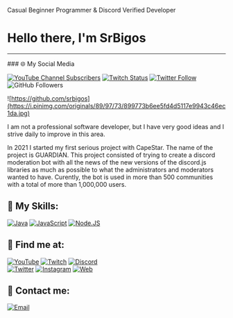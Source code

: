 Casual Beginner Programmer & Discord Verified Developer<h1>Hello there, I'm SrBigos</h1>
<hr></hr>
### 🌐 My Social Media

[![YouTube Channel Subscribers](https://img.shields.io/youtube/channel/subscribers/UC2-zB0jYI2wzLW4DT2XEKfg?style=social)](https://youtube.com/SrBigos?sub_confirmation=1)
[![Twitch Status](https://img.shields.io/twitch/status/srbigosyt?style=social)](https://twitch.com/srbigosyt)
[![Twitter Follow](https://img.shields.io/twitter/follow/srbigosyt?style=social)](https://twitter.com/srbigosyt)
![GitHub Followers](https://img.shields.io/github/followers/srbigos?style=social)

![https://github.com/srbigos](https://i.pinimg.com/originals/89/97/73/899773b6ee5fd4d5117e9943c46ec1da.jpg)

I am not a professional software developer, but I have very good ideas and I strive daily to improve in this area.

In 2021 I started my first serious project with CapeStar. The name of the project is GUARDIAN. This project consisted of trying to create a discord moderation bot with all the news of the new versions of the discord.js libraries as much as possible to what the administrators and moderators wanted to have. Curently, the bot is used in more than 500 communities with a total of more than 1,000,000 users.

## 🔨 My Skills:
[![Java](https://img.shields.io/badge/Java-007396?style=for-the-badge&logo=java&logoColor=white&labelColor=101010)]()
[![JavaScript](https://img.shields.io/badge/JavaScript-F7DF1E?style=for-the-badge&logo=javascript&logoColor=white&labelColor=101010)]()
[![Node.JS](https://img.shields.io/badge/Node.JS-339933?style=for-the-badge&logo=node.js&logoColor=white&labelColor=101010)]()
</br>

## 💫 Find me at:

[![YouTube](https://img.shields.io/badge/YouTube-SrBigos-FF0000?style=for-the-badge&logo=youtube&logoColor=white&labelColor=101010)](https://youtube.com/srbigos)
[![Twitch](https://img.shields.io/badge/Twitch-SrBigosYT-9146FF?style=for-the-badge&logo=twitch&logoColor=white&labelColor=101010)](https://twitch.tv/srbigosyt)
[![Discord](https://img.shields.io/badge/Discord-SrBigos-5865F2?style=for-the-badge&logo=discord&logoColor=white&labelColor=101010)](https://discord.gg/Js84epA)
</br>
[![Twitter](https://img.shields.io/badge/Twitter-@SrBigosYT-1DA1F2?style=for-the-badge&logo=twitter&logoColor=white&labelColor=101010)](https://twitter.com/srbigosyt)
[![Instagram](https://img.shields.io/badge/Instagram-@srbigosyt-E4405F?style=for-the-badge&logo=instagram&logoColor=white&labelColor=101010)](https://instagram.com/mouredev)
[![Web](https://img.shields.io/badge/My_Website-Soon...-14a1f0?style=for-the-badge&logo=dev.to&logoColor=white&labelColor=101010)](https://google.es)

## 📩 Contact me:

[![Email](https://img.shields.io/badge/srbigosyt@gmail.com-my_business_email-D14836?style=for-the-badge&logo=gmail&logoColor=white&labelColor=101010)](mailto:srbigosyt@gmail.com)

